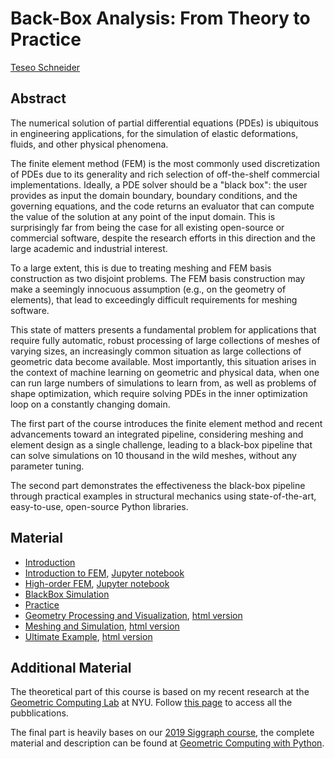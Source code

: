 # Back-Box Analysis: From Theory to Practice

[Teseo Schneider](https://cs.nyu.edu/~teseo/)

## Abstract
The numerical solution of partial differential equations (PDEs) is ubiquitous in engineering applications, for the simulation of elastic deformations, fluids, and other physical phenomena.

The finite element method (FEM) is the most commonly used discretization of PDEs due to its generality and rich selection of off-the-shelf commercial implementations. Ideally, a PDE solver should be a "black box": the user provides as input the domain boundary, boundary conditions, and the governing equations, and the code returns an evaluator that can compute the value of the solution at any point of the input domain. This is surprisingly far from being the case for all existing open-source or commercial software, despite the research efforts in this direction and the large academic and industrial interest.

To a large extent, this is due to treating meshing and FEM basis construction as two disjoint problems. The FEM basis construction may make a seemingly innocuous assumption (e.g., on the geometry of elements), that lead to exceedingly difficult requirements for meshing software.

This state of matters presents a fundamental problem for applications that require fully automatic, robust processing of large collections of meshes of varying sizes, an increasingly common situation as large collections of geometric data become available. Most importantly, this situation arises in the context of machine learning on geometric and physical data, when one can run large numbers of simulations to learn from, as well as problems of shape optimization, which require solving PDEs in the inner optimization loop on a constantly changing domain.

The first part of the course introduces the finite element method and recent advancements toward an integrated pipeline, considering meshing and element design as a single challenge, leading to a black-box pipeline that can solve simulations on 10 thousand in the wild meshes, without any parameter tuning.

The second part demonstrates the effectiveness the black-box pipeline through practical examples in structural mechanics using state-of-the-art, easy-to-use, open-source Python libraries.

## Material

- [Introduction](Intro.pdf)
- [Introduction to FEM](https://mybinder.org/v2/gh/teseoch/fem-intro.git/master?filepath=fem-intro.ipynb), [Jupyter notebook](https://github.com/teseoch/fem-intro/blob/master/fem-intro.ipynb)
- [High-order FEM](https://mybinder.org/v2/gh/teseoch/fem-intro.git/master?filepath=fem-intro-high-order.ipynb), [Jupyter notebook](https://github.com/teseoch/fem-intro/blob/master/fem-intro-high-order.ipynb)
- [BlackBox Simulation](BlackBoxFEM.pdf)
- [Practice](Practice.pdf)
- [Geometry Processing and Visualization](https://mybinder.org/v2/gh/geometryprocessing/geometric-computing-python/doc?filepath=doc%2Fviz_basic.ipynb), [html version](https://geometryprocessing.github.io/geometric-computing-python/viz_basic)
- [Meshing and Simulation](https://mybinder.org/v2/gh/geometryprocessing/geometric-computing-python/doc?filepath=doc%2FPolyfem-2d.ipynb), [html version](https://geometryprocessing.github.io/geometric-computing-python/Polyfem-2d)
- [Ultimate Example](https://mybinder.org/v2/gh/geometryprocessing/geometric-computing-python/doc?filepath=doc%2FAll.ipynb), [html version](https://geometryprocessing.github.io/geometric-computing-python/All)

## Additional Material

The theoretical part of this course is based on my recent research at the [Geometric Computing Lab](https://cims.nyu.edu/gcl/index.html) at NYU. Follow [this page](https://cims.nyu.edu/gcl/publications.html) to access all the pubblications.

The final part is heavily bases on our [2019 Siggraph course](https://dl.acm.org/citation.cfm?id=3328067), the complete material and description can be found at [Geometric Computing with Python](https://geometryprocessing.github.io/geometric-computing-python/).